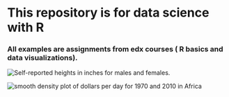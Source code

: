 # This repository is for data science with R
### All examples are assignments from edx courses ( R basics and data visualizations). 



![Self-reported heights in inches for males and females.](https://github.com/zahraa-m/R_Data_Science/blob/master/Plots/01.png)


![smooth density plot of dollars per day for 1970 and 2010 in Africa](https://github.com/zahraa-m/R_Data_Science/blob/master/Plots/03.png)
